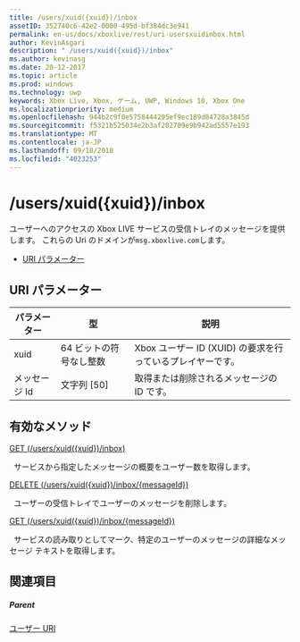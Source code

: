```yaml
---
title: /users/xuid({xuid})/inbox
assetID: 352740c6-42e2-0000-495d-bf384dc3e941
permalink: en-us/docs/xboxlive/rest/uri-usersxuidinbox.html
author: KevinAsgari
description: " /users/xuid({xuid})/inbox"
ms.author: kevinasg
ms.date: 20-12-2017
ms.topic: article
ms.prod: windows
ms.technology: uwp
keywords: Xbox Live, Xbox, ゲーム, UWP, Windows 10, Xbox One
ms.localizationpriority: medium
ms.openlocfilehash: 944b2c9f0e5758444295ef9ec189d84728a3845d
ms.sourcegitcommit: f5321b525034e2b3af202709e9b942ad5557e193
ms.translationtype: MT
ms.contentlocale: ja-JP
ms.lasthandoff: 09/18/2018
ms.locfileid: "4023253"
---
```

# <a name="usersxuidxuidinbox"></a>/users/xuid({xuid})/inbox
ユーザーへのアクセスの Xbox LIVE サービスの受信トレイのメッセージを提供します。 これらの Uri のドメインが`msg.xboxlive.com`します。
 
  * [URI パラメーター](#ID4EV)
 
<a id="ID4EV"></a>

 
## <a name="uri-parameters"></a>URI パラメーター 
 
| パラメーター| 型| 説明| 
| --- | --- | --- | 
| xuid | 64 ビットの符号なし整数 | Xbox ユーザー ID (XUID) の要求を行っているプレイヤーです。 | 
| メッセージ Id | 文字列 [50] | 取得または削除されるメッセージの ID です。 | 
  
<a id="ID4EDC"></a>

 
## <a name="valid-methods"></a>有効なメソッド 

[GET (/users/xuid({xuid})/inbox)](uri-usersxuidinboxget.md)

&nbsp;&nbsp;サービスから指定したメッセージの概要をユーザー数を取得します。 

[DELETE (/users/xuid({xuid})/inbox/{messageId})](uri-usersxuidinboxmessageiddelete.md)

&nbsp;&nbsp;ユーザーの受信トレイでユーザーのメッセージを削除します。

[GET (/users/xuid({xuid})/inbox/{messageId})](uri-usersxuidinboxmessageidget.md)

&nbsp;&nbsp;サービスの読み取りとしてマーク、特定のユーザーのメッセージの詳細なメッセージ テキストを取得します。 
 
<a id="ID4EVC"></a>

 
## <a name="see-also"></a>関連項目
 
<a id="ID4EXC"></a>

 
##### <a name="parent"></a>Parent  

[ユーザー URI](atoc-reference-users.md)

   